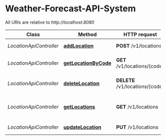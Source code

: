 # Weather-Forecast-API-System

All URIs are relative to *http://localhost:8080*

Class | Method | HTTP request | Description
------------ | ------------- | ------------- | -------------
*LocationApiController* | [**addLocation**](docs/LocationApi.md#addLocation) | **POST** /v1/locations | Adds a location
*LocationApiController* | [**getLocationByCode**](docs/LocationApi.md#getLocationByCode) | **GET** /v1/locations/{code} | Get location by code
*LocationApiController* | [**deleteLocation**](docs/LocationApi.md#deleteLocation) | **DELETE** /v1/locations/{code} | Deletes a location by code
*LocationApiController* | [**getLocations**](docs/LocationApi.md#getLocations) | **GET** /v1/locations | Returns information of all locations
*LocationApiController* | [**updateLocation**](docs/LocationApi.md#updateLocation) | **PUT** /v1/locations | Updates a location
